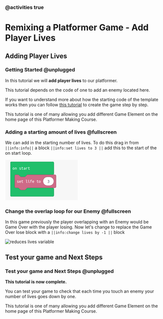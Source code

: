 ### @activities true

# Remixing a Platformer Game - Add Player Lives

## Adding Player Lives 
### Getting Started @unplugged

In this tutorial we will **add player lives** to our platformer.

This tutorial depends on the code of one to add an enemy located here. 

If you want to understand more about how the starting code of the template works then you can follow [this tutorial](https://arcade.makecode.com/beta#tutorial:https://github.com/mickfuzz/makecode-platformer-101)
 to create the game step by step.

This tutorial is one of many allowing you add different Game Element on the home page of this Platformer Making Course.

### Adding a starting amount of lives @fullscreen
We can add in the starting number of lives.
To do this drag in from ``||info:info||`` a block  ``||info:set lives to 3 ||`` add this to the 
start of the on start loop. 

![add a lives variable](/images/lives_1.png)

### Change the overlap loop for our Enemy @fullscreen
In this game previously the player overlapping with an Enemy would be Game Over with the player losing.
Now let's change to replace the Game Over lose block with a ``||info:change lives by -1 ||`` block

![reduces lives variable](https://raw.githubusercontent.com/mickfuzz/makecode-platformer-101/master/images/lives_2.png)

## Test your game and Next Steps 
### Test your game and Next Steps @unplugged
**This tutorial is now complete.** 

You can test your game to check that each time you touch an enemy your number of lives
goes down by one. 

This tutorial is one of many allowing you add different Game Element on the home page of this Platformer Making Course.
